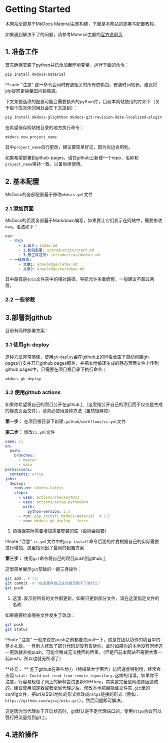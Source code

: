 # Getting Started

本网站全部基于MkDocs Material主题构建，下面是本网站的部署与配置教程。

如果遇到解决不了的问题，请参考Material主题的[官方说明页](https://squidfunk.github.io/mkdocs-material/)

## 1. 准备工作

首先确保安装了python并已添加至环境变量，运行下面的命令：

```bash title="安装"
pip install mkdocs-material
```

!!! note "注意"
	这一命令会同时安装相关的所有依赖包，安装时间较长，建议将pip提前更换至国内镜像源。

下文某些选项的配置可能会需要额外的python库，目前本网站使用的库如下（关于每个库具体的用处会在下文提到）：

```bash
pip install mkdocs-glightbox mkdocs-git-revision-date-localized-plugin mkdocs-minify-plugin
```

在希望保存网站根目录的地方执行命令：

```bash
mkdocs new project_name
```

其中`project_name`自行更改，建议要简单好记，因为后边会用到。

如果希望部署到github-pages，请在github上新建一个repo，名称和`project_name`保持一致，以备后续使用。

## 2. 基本配置

MkDocs的全部配置基于修改`mkdocs.yml`文件

### 2.1 添加页面

MkDocs的页面全部基于Markdown编写，如果要让它们显示在网站中，需要修改`nav`。语法如下：

```yaml
nav:
  - 介绍: 
      - 1.简介: index.md
      - 2.如何部署: introduction/start.md
      - 3.原生欢迎页: introduction/mkdocs.md
  - 一级目录:
      - 文章1: knowledge/latex.md
      - 文章2: knowledge/markdown.md
```

其中路径是`docs`文件夹中的相对路径，导航允许多重嵌套，一般建议不超过两层。

### 2.2 一些参数

## 3.部署到github

目前有两种部署方案：

### 3.1 使用gh-deploy

这种方法非常简便，使用`gh-deploy`会在github上的同名仓库下自动创建gh-pages分支并开启github pages服务，并把本地编译生成的静态页面文件上传到github pages中，只需要在项目根目录下执行命令：

```bash
mkdocs gh-deploy
```

### 3.2 使用github actions

如果你希望将自己的项目公开在github上（这里指公开自己的项目而不仅仅是生成的静态页面文件），请务必使用这种方法（虽然很麻烦）

**第一步：** 在项目根目录下新建`.github/workflows/ci.yml`文件

**第二步：** 修改`ci.yml`文件

```yaml title="ci.yml"
name: ci 
on:
  push:
    branches:
      - master 
      - main
permissions:
  contents: write
jobs:
  deploy:
    runs-on: ubuntu-latest
    steps:
      - uses: actions/checkout@v3
      - uses: actions/setup-python@v4
        with:
          python-version: 3.x
      - run: pip install mkdocs-material  # (1)
      - run: mkdocs gh-deploy --force
```
1. 请根据实际需要增加需要安装的库（否则会报错）

!!!note "注意"
	`ci.yml`文件中的`pip install`命令后面的库要根据自己的实际需要进行增加，这里指列出了最简的配置方案

**第三步：** 使用`git`命令将自己的项目push到github上

这里简单展示`git`基础的一键三连操作：

```bash
git add . # (1)
git commit -m "在这里写自己这次提交都干了些什么"
git push
```

1. 这里`.`表示将所有的文件都更新，如果只更新部分文件，请在这里指定文件的名称

如果需要检查哪些文件发生了改动：
```bash
git push
git status
```

!!!note "注意"
	一般来说在push之前都要先pull一下，这是在团队协作的项目中的基本礼貌。一旦别人修改了部分代码却没有告诉你，此时如果你的本地没有同步这一更改就直接push，可能会酿成无法挽回的后果。（但是目前本网站不需要大家一起push，所以也就无所谓了）

**补充： ** 鉴于github在某些地方（特指某大学宿舍）访问速度特别慢，经常会出现`fatal: Could not read from remote repository.`这样的错误，如果你不注意，行容易轻信了网上的解释尝试更新SSH key，其实这完全是网络原因造成的。建议使用加速器或者全局代理之后，修改本地项目隐藏文件夹`.git`里的config文件，把url从SSH地址的形式修改成`https`链接的形式（例如：`https://github.com/wjsoj/wiki.git`），然后问题即可解决。

这是因为当代理处于开启状态时，git默认是不走代理端口的，使用`https`协议可以强行把流量给到git上。

## 4.进阶操作
